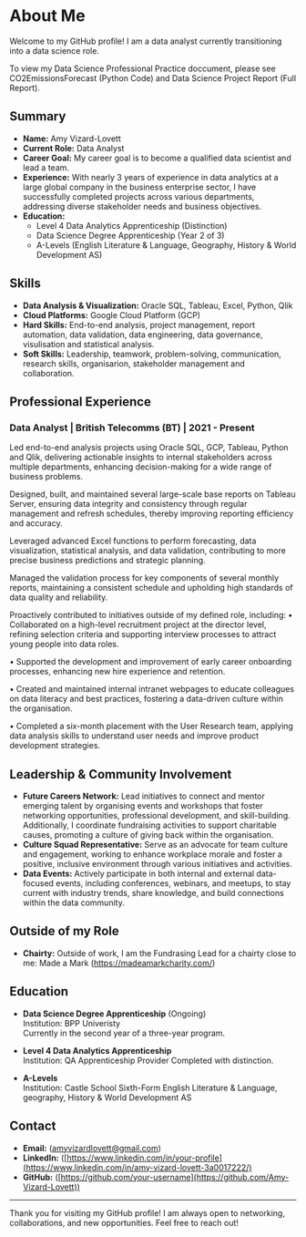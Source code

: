 # About Me

Welcome to my GitHub profile! I am a data analyst currently transitioning into a data science role. 

To view my Data Science Professional Practice doccument, please see CO2EmissionsForecast (Python Code) and Data Science Project Report (Full Report). 

## Summary

- **Name:** Amy Vizard-Lovett
- **Current Role:** Data Analyst
- **Career Goal:** My career goal is to become a qualified data scientist and lead a team.
- **Experience:** With nearly 3 years of experience in data analytics at a large global company in the business enterprise sector, I have successfully completed projects across various departments, addressing diverse stakeholder needs and business objectives.
- **Education:** 
  - Level 4 Data Analytics Apprenticeship (Distinction)
  - Data Science Degree Apprenticeship (Year 2 of 3)
  - A-Levels (English Literature & Language, Geography, History & World Development AS)

## Skills

- **Data Analysis & Visualization:** Oracle SQL, Tableau, Excel, Python, Qlik
- **Cloud Platforms:** Google Cloud Platform (GCP)
- **Hard Skills:** End-to-end analysis, project management, report automation, data validation, data engineering, data governance, visulisation and statistical analysis. 
- **Soft Skills:** Leadership, teamwork, problem-solving, communication, research skills, organisarion, stakeholder management and collaboration.

## Professional Experience

### Data Analyst | British Telecomms (BT) | 2021 - Present
Led end-to-end analysis projects using Oracle SQL, GCP, Tableau, Python and Qlik, delivering actionable insights to internal stakeholders across multiple departments, enhancing decision-making for a wide range of business problems.

Designed, built, and maintained several large-scale base reports on Tableau Server, ensuring data integrity and consistency through regular management and refresh schedules, thereby improving reporting efficiency and accuracy.

Leveraged advanced Excel functions to perform forecasting, data visualization, statistical analysis, and data validation, contributing to more precise business predictions and strategic planning.

Managed the validation process for key components of several monthly reports, maintaining a consistent schedule and upholding high standards of data quality and reliability.



Proactively contributed to initiatives outside of my defined role, including:
  •	Collaborated on a high-level recruitment project at the director level, refining selection criteria and supporting interview processes to attract young people into data roles.

  •	Supported the development and improvement of early career onboarding processes, enhancing new hire experience and retention. 

  •	Created and maintained internal intranet webpages to educate colleagues on data literacy and best practices, fostering a data-driven culture within the organisation.

  •	Completed a six-month placement with the User Research team, applying data analysis skills to understand user needs and improve product development strategies. 


## Leadership & Community Involvement

- **Future Careers Network:** Lead initiatives to connect and mentor emerging talent by organising events and workshops that foster networking opportunities, professional development, and skill-building. Additionally, I coordinate fundraising activities to support charitable causes, promoting a culture of giving back within the organisation.
- **Culture Squad Representative:** Serve as an advocate for team culture and engagement, working to enhance workplace morale and foster a positive, inclusive environment through various initiatives and activities.
- **Data Events:** Actively participate in both internal and external data-focused events, including conferences, webinars, and meetups, to stay current with industry trends, share knowledge, and build connections within the data community.

## Outside of my Role

- **Chairty:** Outside of work, I am the Fundrasing Lead for a chairty close to me: Made a Mark (https://madeamarkcharity.com/)


## Education

- **Data Science Degree Apprenticeship** (Ongoing)  
  Institution: BPP Univeristy  
  Currently in the second year of a three-year program.

- **Level 4 Data Analytics Apprenticeship**  
  Institution: QA Apprenticeship Provider
  Completed with distinction.

- **A-Levels**  
  Institution: Castle School Sixth-Form
  English Literature & Language, geography, History & World Development AS

## Contact

- **Email:** (amyvizardlovett@gmail.com)
- **LinkedIn:** ([https://www.linkedin.com/in/your-profile](https://www.linkedin.com/in/amy-vizard-lovett-3a0017222/)
- **GitHub:** ([https://github.com/your-username](https://github.com/Amy-Vizard-Lovett))

---

Thank you for visiting my GitHub profile! I am always open to networking, collaborations, and new opportunities. Feel free to reach out!
